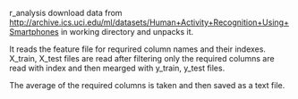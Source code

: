 r_analysis download data from http://archive.ics.uci.edu/ml/datasets/Human+Activity+Recognition+Using+Smartphones in working directory and unpacks it.

It reads the feature file for requrired column names and their indexes. X_train, X_test files are read after filtering only the required columns are read with index and then mearged with y_train, y_test files.

The average of the required columns is taken and then saved as a text file.
